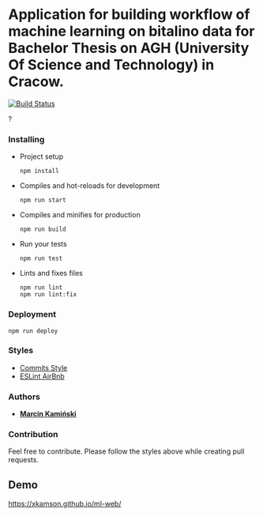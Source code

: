 # Application for building workflow of machine learning on bitalino data for Bachelor Thesis on AGH (University Of Science and Technology) in Cracow.
[![Build Status](https://travis-ci.com/xkamson/ml-web.svg?token=TWgUpUSCCjzdhcZucEuD&branch=master)](https://travis-ci.com/xkamson/ml-web)

?


### Installing

* Project setup
    ```
    npm install
    ```

* Compiles and hot-reloads for development
    ```
    npm run start
    ```

* Compiles and minifies for production
    ```
    npm run build
    ```

* Run your tests
    ```
    npm run test
    ```

* Lints and fixes files
    ```
    npm run lint
    npm run lint:fix
    ```

### Deployment
```
npm run deploy
```

### Styles
* [Commits Style](https://gitmoji.carloscuesta.me/)
* [ESLint AirBnb](https://github.com/airbnb/javascript/tree/master/packages/eslint-config-airbnb)


### Authors
  * [**Marcin Kamiński**](https://github.com/xkamson)


### Contribution
Feel free to contribute. Please follow the styles above while creating pull requests.


## Demo
https://xkamson.github.io/ml-web/
